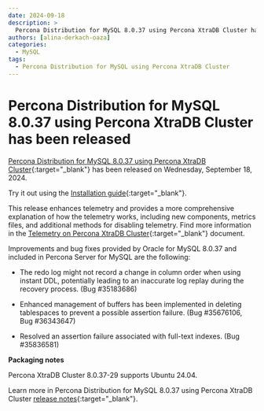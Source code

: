 ```yaml
---
date: 2024-09-18
description: >
  Percona Distribution for MySQL 8.0.37 using Percona XtraDB Cluster has been released on Wednesday, September 18, 2024.
authors: [alina-derkach-oaza]
categories:
  - MySQL
tags:
  - Percona Distribution for MySQL using Percona XtraDB Cluster
---
```


# Percona Distribution for MySQL 8.0.37 using Percona XtraDB Cluster has been released

<!-- more -->

[Percona Distribution for MySQL 8.0.37 using Percona XtraDB Cluster](https://docs.percona.com/percona-distribution-for-mysql/8.0/index.html){:target="_blank"} has been released on Wednesday, September 18, 2024.

Try it out using the [Installation guide](https://docs.percona.com/percona-distribution-for-mysql/8.0/installing.html){:target="_blank"}.

This release enhances telemetry and provides a more comprehensive explanation of how the telemetry works, including new components, metrics files, and additional methods for disabling telemetry. Find more information in the [Telemetry on Percona XtraDB Cluster](https://docs.percona.com/percona-xtradb-cluster/8.0/telemetry.html){:target="_blank"} document.

Improvements and bug fixes provided by Oracle for MySQL 8.0.37 and included in Percona Server for MySQL are the following:

* The redo log might not record a change in column order when using instant DDL, potentially leading to an inaccurate log replay during the recovery process. (Bug #35183686)

* Enhanced management of buffers has been implemented in deleting tablespaces to prevent a possible assertion failure. (Bug #35676106, Bug #36343647)

* Resolved an assertion failure associated with full-text indexes. (Bug #35836581)

**Packaging notes**

Percona XtraDB Cluster 8.0.37-29 supports Ubuntu 24.04.

Learn more in Percona Distribution for MySQL 8.0.37 using Percona XtraDB Cluster [release notes](https://docs.percona.com/percona-distribution-for-mysql/8.0/release-notes-pxc-v8.0.37.html){:target="_blank"}.

